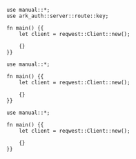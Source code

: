 ```rust,skt-list-ok
use manual::*;
use ark_auth::server::route::key;

fn main() {{
    let client = reqwest::Client::new();

    {}
}}
```

```rust,skt-list-bad-request
use manual::*;

fn main() {{
    let client = reqwest::Client::new();

    {}
}}
```

```rust,skt-list-forbidden
use manual::*;

fn main() {{
    let client = reqwest::Client::new();

    {}
}}
```
